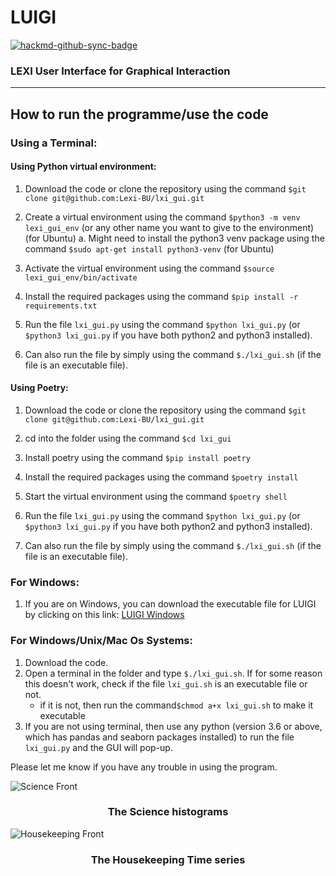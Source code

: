 # LUIGI

[![hackmd-github-sync-badge](https://hackmd.io/LXNytytAQiKvtGFUXNRiUw/badge)](https://hackmd.io/LXNytytAQiKvtGFUXNRiUw)

### LEXI User Interface for Graphical Interaction
---

## How to run the programme/use the code

### Using a Terminal:

#### Using Python virtual environment:

1. Download the code or clone the repository using the command `$git clone
   git@github.com:Lexi-BU/lxi_gui.git`

2. Create a virtual environment using the command `$python3 -m venv
   lexi_gui_env` (or any other name you want to give to the environment)
    (for Ubuntu)
    a. Might need to install the python3 venv package using the command
       `$sudo apt-get install python3-venv` (for Ubuntu)
3. Activate the virtual environment using the command `$source
   lexi_gui_env/bin/activate`

4. Install the required packages using the command `$pip install -r
   requirements.txt`

5. Run the file `lxi_gui.py` using the command `$python lxi_gui.py` (or
   `$python3 lxi_gui.py` if you have both python2 and python3 installed).

6. Can also run the file by simply using the command `$./lxi_gui.sh` (if
   the file is an executable file).

#### Using Poetry:

1. Download the code or clone the repository using the command `$git clone
   git@github.com:Lexi-BU/lxi_gui.git`

2. cd into the folder using the command `$cd lxi_gui`

3. Install poetry using the command `$pip install poetry`

4. Install the required packages using the command `$poetry install`

5. Start the virtual environment using the command `$poetry shell`

6. Run the file `lxi_gui.py` using the command `$python lxi_gui.py` (or
   `$python3 lxi_gui.py` if you have both python2 and python3 installed).

7. Can also run the file by simply using the command `$./lxi_gui.sh` (if
    the file is an executable file).

### For Windows:
1. If you are on Windows, you can download the executable file for LUIGI by clicking on this link: [LUIGI Windows](https://drive.google.com/drive/folders/1LIOiDWf1iVsBD70_NCvknc1s4m35v0A-?usp=sharing)

### For Windows/Unix/Mac Os Systems:
1. Download the code.
2. Open a terminal in the folder and type `$./lxi_gui.sh`. If for some reason this doesn't work, check if the file `lxi_gui.sh` is an executable file or not.
    * if it is not, then run the command`$chmod a+x lxi_gui.sh` to make it executable    
4. If you are not using terminal, then use any python (version 3.6 or above, which has pandas and seaborn packages installed) to run the file `lxi_gui.py` and the GUI will pop-up.

Please let me know if you have any trouble in using the program.

![Science Front](https://drive.google.com/uc?export=view&id=1VFafFmAaAu8Mw0J6nU7ESeE7bcFPSg1u)
### <center>The Science histograms</center>

![Housekeeping Front](https://drive.google.com/uc?export=view&id=1mz2tq4QXq6cpneEWdwmCd_uoXQ4k9xOH)
### <center>The Housekeeping Time series</center>
